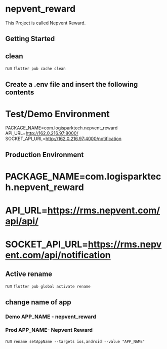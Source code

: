# nepvent_reward

This Project is called Nepvent Reward.

## Getting Started

## clean

run `flutter pub cache clean`

## Create a .env file and insert the following contents

# Test/Demo Environment
PACKAGE_NAME=com.logisparktech.nepvent_reward
API_URL=http://162.0.216.97:8000/
SOCKET_API_URL=http://162.0.216.97:4000/notification

## Production Environment
# PACKAGE_NAME=com.logisparktech.nepvent_reward
# API_URL=https://rms.nepvent.com/api/api/
# SOCKET_API_URL=https://rms.nepvent.com/api/notification

## Active rename

run `flutter pub global activate rename`

## change name of app
### Demo APP_NAME - nepvent_reward
### Prod APP_NAME- Nepvent Reward
run `rename setAppName --targets ios,android --value "APP_NAME"`
